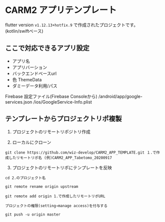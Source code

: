 # CARM2 アプリテンプレート

flutter version `v1.12.13+hotfix.9` で作成されたプロジェクトです。
(kotlin/swiftベース)

## ここで対応できるアプリ設定

- アプリ名
- アプリバーション
- バックエンドベースurl
- 色 ThemeData
- ダミーデータ利用/パス

Firebase 設定ファイル(Firebase Consoleから)
/android/app/google-services.json
/ios/GoogleService-Info.plist

## テンプレートからプロジェクトリポ複製

1. プロジェクトのリモートリポジトリ作成

2. ローカルにクローン
```
git clone https://github.com/wiz-develop/CARM2_APP_TEMPLATE.git １.で作成したリモートリポ名 (例)CARM2_APP_Tabetomo_20200917
```
3. プロジェクトのリモートリポにテンプレートを反映
```
cd 2.のプロジェクト名

git remote rename origin upstream

git remote add origin 1.で作成したリモートリポURL 

プロジェクトの権限(setting→manage access)を付与する

git push -u origin master
```



